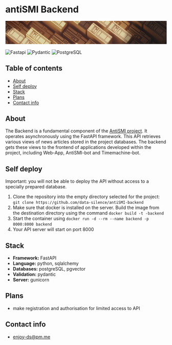 # antiSMI Backend

![logo](https://github.com/data-silence/antiSMI-backend/blob/master/img/Backend.jpg?raw=true)

![Fastapi](https://img.shields.io/badge/Fastapi-black?style=flat-square&logo=fastapi) ![Pydantic](https://img.shields.io/badge/Pydantic-black?style=flat-square&logo=Pydantic) ![PostgreSQL](https://img.shields.io/badge/PostgreSQL-black?style=flat-square&logo=PostgreSQL) 

## Table of contents
* [About](#about)
* [Self deploy](#self-deploy)
* [Stack](#stack)
* [Plans](#plans)
* [Contact info](#contact-info)


## About

The Backend is a fundamental component of the [AntiSMI project](https://github.com/data-silence/antiSMI-Project). It operates asynchronously using the FastAPI framework.
This API retrieves various views of news articles stored in the project databases. The backend gets these views to the frontend of applications developed within the project, including Web-App, AntiSMI-bot and Timemachine-bot.


## Self deploy

Important: you will not be able to deploy the API without access to a specially prepared database.  

1. Clone the repository into the empty directory selected for the project:
`git clone https://github.com/data-silence/antiSMI-backend`
2. Make sure that docker is installed on the server. Build the image from the destination directory using the command `docker build -t -backend`
3. Start the container using `docker run -d --rm --name backend -p 8000:8000 backend`
4. Your API server will start on port 8000


## Stack

* **Framework:** FastAPI
* **Language:** python, sqlalchemy
* **Databases:** postgreSQL, pgvector
* **Validation:** pydantic
* **Server:** gunicorn


## Plans
* make registration and authorisation for limited access to API

## Contact info
* enjoy-ds@pm.me
